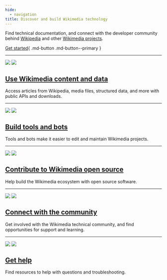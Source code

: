 ```yaml
---
hide:
  - navigation
title: Discover and build Wikimedia technology
---
```


Find technical documentation, and connect with the developer community behind [Wikipedia](https://www.wikipedia.org/) and other [Wikimedia projects](https://wikimediafoundation.org/our-work/wikimedia-projects/).

[Get started](get-started/){ .md-button .md-button--primary }

- - -

![](/assets/book.svg#only-light)
![](/assets/book-dark.svg#only-dark)

## [Use Wikimedia content and data](use-content/)

Access articles from Wikipedia, media files, structured data, and more with public APIs and downloads.

- - -

![](/assets/chemistry.svg#only-light)
![](/assets/chemistry-dark.svg#only-dark)

## [Build tools and bots](build-tools/)

Tools and bots make it easier to edit and maintain Wikimedia projects.

- - -

![](/assets/computer.svg#only-light)
![](/assets/computer-dark.svg#only-dark)

## [Contribute to Wikimedia open source](contribute/)

Help build the Wikimedia ecosystem with open source software.

- - -

![](/assets/world.svg#only-light)
![](/assets/world-dark.svg#only-dark)

## [Connect with the community](community/)

Get involved with the Wikimedia technical community, and find opportunities for support and learning.

- - -

![](/assets/PenAndPaper.svg#only-light)
![](/assets/PenAndPaper-dark.svg#only-dark)

## [Get help](get-help/)

Find resources to help with questions and troubleshooting.
